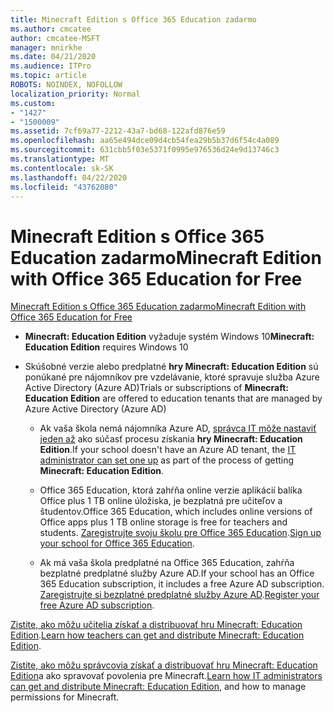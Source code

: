 ```yaml
---
title: Minecraft Edition s Office 365 Education zadarmo
ms.author: cmcatee
author: cmcatee-MSFT
manager: mnirkhe
ms.date: 04/21/2020
ms.audience: ITPro
ms.topic: article
ROBOTS: NOINDEX, NOFOLLOW
localization_priority: Normal
ms.custom:
- "1427"
- "1500009"
ms.assetid: 7cf69a77-2212-43a7-bd68-122afd876e59
ms.openlocfilehash: aa65e494dce09d4cb54fea29b5b37d6f54c4a089
ms.sourcegitcommit: 631cbb5f03e5371f0995e976536d24e9d13746c3
ms.translationtype: MT
ms.contentlocale: sk-SK
ms.lasthandoff: 04/22/2020
ms.locfileid: "43762080"
---
```

# <a name="minecraft-edition-with-office-365-education-for-free"></a><span data-ttu-id="60a6e-102">Minecraft Edition s Office 365 Education zadarmo</span><span class="sxs-lookup"><span data-stu-id="60a6e-102">Minecraft Edition with Office 365 Education for Free</span></span>

[<span data-ttu-id="60a6e-103">Minecraft Edition s Office 365 Education zadarmo</span><span class="sxs-lookup"><span data-stu-id="60a6e-103">Minecraft Edition with Office 365 Education for Free</span></span>](https://docs.microsoft.com/education/windows/get-minecraft-for-education)
  
- <span data-ttu-id="60a6e-104">**Minecraft: Education Edition** vyžaduje systém Windows 10</span><span class="sxs-lookup"><span data-stu-id="60a6e-104">**Minecraft: Education Edition** requires Windows 10</span></span>

- <span data-ttu-id="60a6e-105">Skúšobné verzie alebo predplatné **hry Minecraft: Education Edition** sú ponúkané pre nájomníkov pre vzdelávanie, ktoré spravuje služba Azure Active Directory (Azure AD)</span><span class="sxs-lookup"><span data-stu-id="60a6e-105">Trials or subscriptions of **Minecraft: Education Edition** are offered to education tenants that are managed by Azure Active Directory (Azure AD)</span></span>

  - <span data-ttu-id="60a6e-106">Ak vaša škola nemá nájomníka Azure AD, [správca IT môže nastaviť jeden až](https://docs.microsoft.com/education/windows/school-get-minecraft) ako súčasť procesu získania **hry Minecraft: Education Edition**.</span><span class="sxs-lookup"><span data-stu-id="60a6e-106">If your school doesn't have an Azure AD tenant, the [IT administrator can set one up](https://docs.microsoft.com/education/windows/school-get-minecraft) as part of the process of getting **Minecraft: Education Edition**.</span></span>

  - <span data-ttu-id="60a6e-107">Office 365 Education, ktorá zahŕňa online verzie aplikácií balíka Office plus 1 TB online úložiska, je bezplatná pre učiteľov a študentov.</span><span class="sxs-lookup"><span data-stu-id="60a6e-107">Office 365 Education, which includes online versions of Office apps plus 1 TB online storage is free for teachers and students.</span></span> <span data-ttu-id="60a6e-108">[Zaregistrujte svoju školu pre Office 365 Education](https://products.office.com/academic/office-365-education-plan).</span><span class="sxs-lookup"><span data-stu-id="60a6e-108">[Sign up your school for Office 365 Education](https://products.office.com/academic/office-365-education-plan).</span></span>

  - <span data-ttu-id="60a6e-109">Ak má vaša škola predplatné na Office 365 Education, zahŕňa bezplatné predplatné služby Azure AD.</span><span class="sxs-lookup"><span data-stu-id="60a6e-109">If your school has an Office 365 Education subscription, it includes a free Azure AD subscription.</span></span> <span data-ttu-id="60a6e-110">[Zaregistrujte si bezplatné predplatné služby Azure AD](https://msdn.microsoft.com/library/windows/hardware/mt703369%28v=vs.85%29.aspx).</span><span class="sxs-lookup"><span data-stu-id="60a6e-110">[Register your free Azure AD subscription](https://msdn.microsoft.com/library/windows/hardware/mt703369%28v=vs.85%29.aspx).</span></span>

<span data-ttu-id="60a6e-111">[Zistite, ako môžu učitelia získať a distribuovať hru Minecraft: Education Edition](https://docs.microsoft.com/education/windows/teacher-get-minecraft).</span><span class="sxs-lookup"><span data-stu-id="60a6e-111">[Learn how teachers can get and distribute Minecraft: Education Edition](https://docs.microsoft.com/education/windows/teacher-get-minecraft).</span></span>
  
<span data-ttu-id="60a6e-112">[Zistite, ako môžu správcovia získať a distribuovať hru Minecraft: Education Edition](https://docs.microsoft.com/education/windows/school-get-minecraft)a ako spravovať povolenia pre Minecraft.</span><span class="sxs-lookup"><span data-stu-id="60a6e-112">[Learn how IT administrators can get and distribute Minecraft: Education Edition](https://docs.microsoft.com/education/windows/school-get-minecraft), and how to manage permissions for Minecraft.</span></span>